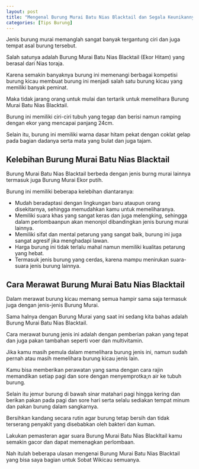 ```yaml
---
layout: post
title: "Mengenal Burung Murai Batu Nias Blacktail dan Segala Keunikannya"
categories: [Tips Burung]
---
```


Jenis burung murai memanglah sangat banyak tergantung ciri dan juga tempat asal burung tersebut.

Salah satunya adalah Burung Murai Batu Nias Blacktail (Ekor Hitam) yang berasal dari Nias toraja.

Karena semakin banyaknya burung ini memenangi berbagai kompetisi burung kicau membuat burung ini menjadi salah satu burung kicau yang memiliki banyak peminat.

Maka tidak jarang orang untuk mulai dan tertarik untuk memelihara Burung Murai Batu Nias Blacktail.

Burung ini memiliki ciri-ciri tubuh yang tegap dan berisi namun ramping dengan ekor yang mencapai panjang 24cm.

Selain itu, burung ini memiliki warna dasar hitam pekat dengan coklat gelap pada bagian dadanya serta mata yang bulat dan juga tajam.

## Kelebihan Burung Murai Batu Nias Blacktail

Burung Murai Batu Nias Blacktail berbeda dengan jenis burng murai lainnya termasuk juga Burung Murai Ekor putih.

Burung ini memiliki beberapa kelebihan diantaranya:

- Mudah beradaptasi dengan lingkungan baru ataupun orang disekitarnya, sehingga memudahkan kamu untuk memeliharanya.
- Memiliki suara khas yang sangat keras dan juga melengking, sehingga dalam perlombaanpun akan menonjol dibandingkan jenis burung murai lainnya.
- Memiliki sifat dan mental petarung yang sangat baik, burung ini juga sangat agresif jika menghadapi lawan.
- Harga burung ini tidak terlalu mahal namun memiliki kualitas petarung yang hebat.
- Termasuk jenis burung yang cerdas, karena mampu menirukan suara-suara jenis burung lainnya.

## Cara Merawat Burung Murai Batu Nias Blacktail

Dalam merawat burung kicau memang semua hampir sama saja termasuk juga dengan jenis-jenis Burung Murai.

Sama halnya dengan Burung Murai yang saat ini sedang kita bahas adalah Burung Murai Batu Nias Blacktail.

Cara merawat burung jenis ini adalah dengan pemberian pakan yang tepat dan juga pakan tambahan seperti voer dan multivitamin.

Jika kamu masih pemula dalam memelihara burung jenis ini, namun sudah pernah atau masih memelihara burung kicau jenis lain.

Kamu bisa memberikan perawatan yang sama dengan cara rajin memandikan setiap pagi dan sore dengan menyemprotka;n air ke tubuh burung.

Selain itu jemur burung di bawah sinar matahari pagi hingga kering dan berikan pakan pada pagi dan sore hari serta selalu sediakan tempat minum dan pakan burung dalam sangkarnya.

Bersihkan kandang secara rutin agar burung tetap bersih dan tidak terserang penyakit yang disebabkan oleh bakteri dan kuman.

Lakukan pemasteran agar suara Burung Murai Batu Nias Blackltail kamu semakin gacor dan dapat memenagkan perlombaan.

Nah itulah beberapa ulasan mengenai Burung Murai Batu Nias Blacktail yang bisa saya bagian untuk Sobat Wikicau semuanya.